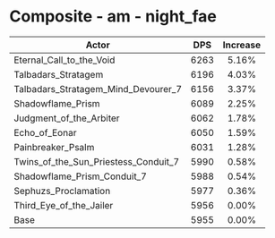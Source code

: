 # Composite - am - night_fae
| Actor | DPS | Increase |
|---|:---:|:---:|
|Eternal_Call_to_the_Void|6263|5.16%|
|Talbadars_Stratagem|6196|4.03%|
|Talbadars_Stratagem_Mind_Devourer_7|6156|3.37%|
|Shadowflame_Prism|6089|2.25%|
|Judgment_of_the_Arbiter|6062|1.78%|
|Echo_of_Eonar|6050|1.59%|
|Painbreaker_Psalm|6031|1.28%|
|Twins_of_the_Sun_Priestess_Conduit_7|5990|0.58%|
|Shadowflame_Prism_Conduit_7|5988|0.54%|
|Sephuzs_Proclamation|5977|0.36%|
|Third_Eye_of_the_Jailer|5956|0.00%|
|Base|5955|0.00%|
